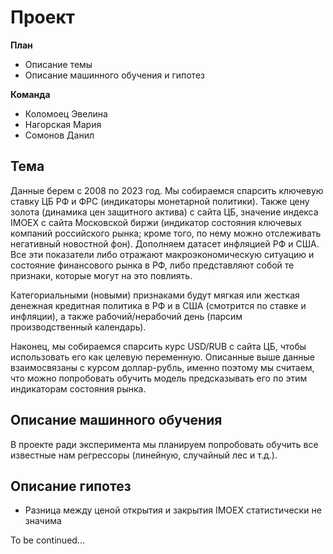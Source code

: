 # Проект
**План**
- Описание темы
- Описание машинного обучения и гипотез


**Команда**
- Коломоец Эвелина
- Нагорская Мария
- Сомонов Данил 

## Тема
Данные берем с 2008 по 2023 год. 
Мы собираемся спарсить ключевую ставку ЦБ РФ и ФРС (индикаторы монетарной политики). Также цену золота (динамика цен защитного актива) с сайта ЦБ, значение индекса IMOEX с сайта Московской биржи (индикатор состояния ключевых компаний российского рынка; кроме того, по нему можно отслеживать негативный новостной фон). Дополняем датасет инфляцией РФ и США. Все эти показатели либо отражают макроэкономическую ситуацию и состояние финансового рынка в РФ, либо представляют собой те признаки, которые могут на это повлиять.

Категориальными (новыми) признаками будут мягкая или жесткая денежная кредитная политика в РФ и в США (смотрится по ставке и инфляции), а также рабочий/нерабочий день (парсим производственный календарь). 

Наконец, мы собираемся спарсить курс USD/RUB с сайта ЦБ, чтобы использовать его как целевую переменную. Описанные выше данные взаимосвязаны с курсом доллар-рубль, именно поэтому мы считаем, что можно попробовать обучить модель предсказывать его по этим индикаторам состояния рынка.

## Описание машинного обучения
В проекте ради эксперимента мы планируем попробовать обучить все известные нам регрессоры (линейную, случайный лес и т.д.).

## Описание гипотез
- Разница между ценой открытия и закрытия IMOEX статистически не значима

To be continued...

